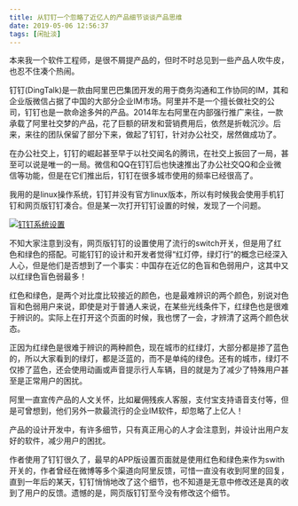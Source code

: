 ```yaml
---
title: 从钉钉一个忽略了近亿人的产品细节谈谈产品思维
date: 2019-05-06 12:56:37
tags: [闲扯淡]
---
```

本来我一个软件工程师，是很不屑提产品的，但时不时总见到一些产品人吹牛皮，也忍不住凑个热闹。

钉钉(DingTalk)是一款由阿里巴巴集团开发的用于商务沟通和工作协同的IM，其和企业版微信占据了中国的大部分企业IM市场。阿里并不是一个擅长做社交的公司，钉钉也是一款命途多舛的产品。2014年左右阿里在内部强行推广来往，一款承载了阿里社交梦的产品，花了巨额的研发和营销费用后，依然是折戟沉沙。后来，来往的团队保留了部分下来，做起了钉钉，针对办公社交，居然做成功了。

在办公社交上，钉钉的崛起甚至早于以社交闻名的腾讯，在社交上扳回了一局，甚至可以说是唯一的一局。微信和QQ在钉钉后也快速推出了办公社交QQ和企业微信等功能，但是在它们推出后，钉钉在很多城市使用的频率已经很高了。

我用的是linux操作系统，钉钉并没有官方linux版本，所以有时候我会使用手机钉钉和网页版钉钉凑合。但是某一次打开钉钉设置的时候，发现了一个问题。

[![钉钉系统设置](https://i.loli.net/2019/05/08/5cd279998352f.png)](https://i.loli.net/2019/05/08/5cd279998352f.png)

不知大家注意到没有，网页版钉钉的设置使用了流行的switch开关，但是用了红色和绿色的搭配。可能钉钉的设计和开发者觉得“红灯停，绿灯行”的概念已经深入人心，但是他们是否想到了一个事实：中国存在近亿的色盲和色弱用户，这其中又以红绿色盲色弱最多！

红色和绿色，是两个对比度比较接近的颜色，也是最难辨识的两个颜色，别说对色盲和色弱用户来说，即使是对于普通人来说，在某些光线条件下，红绿色也是很难于辨识的。实际上在打开这个页面的时候，我也愣了一会，才辨清了这两个颜色状态。

正因为红绿色是很难于辨识的两种颜色，现在城市的红绿灯，大部分都是掺了蓝色的，所以大家看到的绿灯，都是泛蓝的，而不是单纯的绿色。还有的城市，绿灯不仅掺了蓝色，还会使用动画或声音提示行人车辆，目的就是为了减少了特殊用户甚至是正常用户的困扰。

阿里一直宣传产品的人文关怀，比如雇佣残疾人客服，支付宝支持语音支付等，但是可曾想到，他们另外一款最流行的企业IM软件，却忽略了上亿人！

产品的设计开发中，有许多细节，只有真正用心的人才会注意到，并设计出用户友好的软件，减少用户的困扰。

作者使用了钉钉很久了，最早的APP版设置页面就是使用红色和绿色来作为swith开关的，作者曾经在微博等多个渠道向阿里反馈，可惜一直没有收到阿里的回复，直到一年后的某天，钉钉悄悄地改了这个细节，也不知道是无意中修改还是真的收到了用户的反馈。遗憾的是，网页版钉钉至今没有修改这个细节。
 
